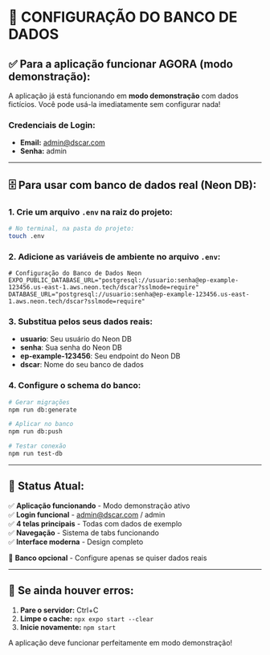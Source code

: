# 🚀 CONFIGURAÇÃO DO BANCO DE DADOS

## ✅ Para a aplicação funcionar AGORA (modo demonstração):

A aplicação já está funcionando em **modo demonstração** com dados fictícios. Você pode usá-la imediatamente sem configurar nada!

### Credenciais de Login:

- **Email:** admin@dscar.com
- **Senha:** admin

---

## 🗄️ Para usar com banco de dados real (Neon DB):

### 1. Crie um arquivo `.env` na raiz do projeto:

```bash
# No terminal, na pasta do projeto:
touch .env
```

### 2. Adicione as variáveis de ambiente no arquivo `.env`:

```env
# Configuração do Banco de Dados Neon
EXPO_PUBLIC_DATABASE_URL="postgresql://usuario:senha@ep-example-123456.us-east-1.aws.neon.tech/dscar?sslmode=require"
DATABASE_URL="postgresql://usuario:senha@ep-example-123456.us-east-1.aws.neon.tech/dscar?sslmode=require"
```

### 3. Substitua pelos seus dados reais:

- **usuario**: Seu usuário do Neon DB
- **senha**: Sua senha do Neon DB
- **ep-example-123456**: Seu endpoint do Neon DB
- **dscar**: Nome do seu banco de dados

### 4. Configure o schema do banco:

```bash
# Gerar migrações
npm run db:generate

# Aplicar no banco
npm run db:push

# Testar conexão
npm run test-db
```

---

## 🎯 Status Atual:

✅ **Aplicação funcionando** - Modo demonstração ativo  
✅ **Login funcional** - admin@dscar.com / admin  
✅ **4 telas principais** - Todas com dados de exemplo  
✅ **Navegação** - Sistema de tabs funcionando  
✅ **Interface moderna** - Design completo

🔧 **Banco opcional** - Configure apenas se quiser dados reais

---

## 🚨 Se ainda houver erros:

1. **Pare o servidor:** Ctrl+C
2. **Limpe o cache:** `npx expo start --clear`
3. **Inicie novamente:** `npm start`

A aplicação deve funcionar perfeitamente em modo demonstração!
